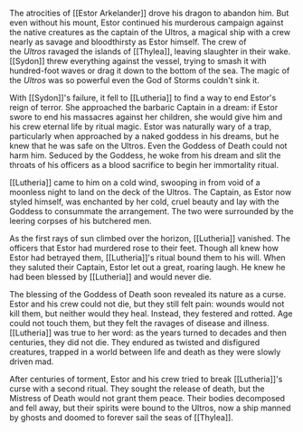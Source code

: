 The atrocities of [[Estor Arkelander]] drove his dragon to abandon him. But even without his mount, Estor continued his murderous campaign against the native creatures as the captain of the Ultros, a magical ship with a crew nearly as savage and bloodthirsty as Estor himself. The crew of the _Ultros_ ravaged the islands of [[Thylea]], leaving slaughter in their wake. [[Sydon]] threw everything against the vessel, trying to smash it with hundred-foot waves or drag it down to the bottom of the sea. The magic of the _Ultros_ was so powerful even the God of Storms couldn't sink it.

With [[Sydon]]'s failure, it fell to [[Lutheria]] to find a way to end Estor's reign of terror. She approached the barbaric Captain in a dream: if Estor swore to end his massacres against her children, she would give him and his crew eternal life by ritual magic. Estor was naturally wary of a trap, particularly when approached by a naked goddess in his dreams, but he knew that he was safe on the Ultros. Even the Goddess of Death could not harm him. Seduced by the Goddess, he woke from his dream and slit the throats of his officers as a blood sacrifice to begin her immortality ritual.

[[Lutheria]] came to him on a cold wind, swooping in from void of a moonless night to land on the deck of the Ultros. The Captain, as Estor now styled himself, was enchanted by her cold, cruel beauty and lay with the Goddess to consummate the arrangement. The two were surrounded by the leering corpses of his butchered men.

As the first rays of sun climbed over the horizon, [[Lutheria]] vanished. The officers that Estor had murdered rose to their feet. Though all knew how Estor had betrayed them, [[Lutheria]]'s ritual bound them to his will. When they saluted their Captain, Estor let out a great, roaring laugh. He knew he had been blessed by [[Lutheria]] and would never die.

The blessing of the Goddess of Death soon revealed its nature as a curse. Estor and his crew could not die, but they still felt pain: wounds would not kill them, but neither would they heal. Instead, they festered and rotted. Age could not touch them, but they felt the ravages of disease and illness. [[Lutheria]] was true to her word: as the years turned to decades and then centuries, they did not die. They endured as twisted and disfigured creatures, trapped in a world between life and death as they were slowly driven mad.

After centuries of torment, Estor and his crew tried to break [[Lutheria]]'s curse with a second ritual. They sought the release of death, but the Mistress of Death would not grant them peace. Their bodies decomposed and fell away, but their spirits were bound to the Ultros, now a ship manned by ghosts and doomed to forever sail the seas of [[Thylea]].
